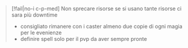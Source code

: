 >[!fail|no-i c-p-med] Non sprecare risorse
> se si usano tante risorse ci sara più downtime
> - consigliato rimanere con i caster almeno due copie di ogni magia per le evenienze
> - definire spell solo per il pvp da aver sempre pronte